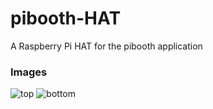 # pibooth-HAT
A Raspberry Pi HAT for the pibooth application

### Images

![top](https://schorr31.github.io/pibooth-HAT/top.png)
![bottom](https://schorr31.github.io/pibooth-HAT/bottom.png)
